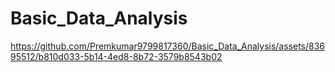 # Basic_Data_Analysis

https://github.com/Premkumar9799817360/Basic_Data_Analysis/assets/83695512/b810d033-5b14-4ed8-8b72-3579b8543b02

